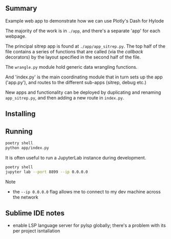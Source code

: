 ## Summary

Example web app to demonstrate how we can use Plotly's Dash for Hylode

The majority of the work is in `./app`, and there's a separate 'app' for each webpage.

The principal sitrep app is found at `./app/app_sitrep.py`. The top half of the file contains a series of functions that are called (via the _callback_ decorators) by the layout specified in the second half of the file.

The `wrangle.py` module hold generic data wrangling functions.

And 'index.py' is the main coordinating module that in turn sets up the app ('app.py'), and routes to the different sub-apps (sitrep, debug etc.)

New apps and functionality can be deployed by duplicating and renaming `app_sitrep.py`, and then adding a new route in `index.py`.

## Installing

## Running

```sh
poetry shell
python app/index.py
```

It is often useful to run a JupyterLab instance during development.

```sh
poetry shell
jupyter lab --port 8899 --ip 0.0.0.0
```

Note
- the `--ip 0.0.0.0` flag allows me to connect to my dev machine across the network


## Sublime IDE notes
- enable LSP language server for pylsp globally; there's a problem with its per project isntallation